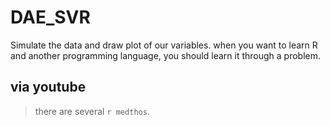 # DAE_SVR
Simulate the data and draw plot of our variables.
when you want to learn R and another programming language, you should learn it through a problem.
## via youtube
> there are several `r medthos`.
